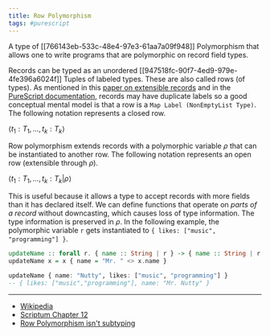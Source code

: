 ```yaml
---
title: Row Polymorphism
tags: #purescript
---
```


A type of [[766143eb-533c-48e4-97e3-61aa7a09f948]] Polymorphism that allows one to write programs that are polymorphic on record field types.

Records can be typed as an unordered [[947518fc-90f7-4ed9-979e-4fe396a6024f]] Tuples of labeled types. These are also called rows (of types). As mentioned in this [paper on extensible records](https://www.microsoft.com/en-us/research/wp-content/uploads/2016/02/scopedlabels.pdf) and in the [PureScript documentation](https://github.com/purescript/documentation/blob/master/language/Types.md#rows), records may have duplicate labels so a good conceptual mental model is that a row is a `Map Label (NonEmptyList Type)`. The following notation represents a closed row.

$\langle t_1: T_1, \ldots, t_k: T_k \rangle$

Row polymorphism extends records with a polymorphic variable $\rho$ that can be instantiated to another row. The following notation represents an open row (extensible through $\rho$).

$\langle t_1: T_1, \ldots, t_k: T_k | \rho \rangle$

This is useful because it allows a type to accept records with more fields than it has declared itself. We can define functions that operate on *parts of a record* without downcasting, which causes loss of type information. The type information is preserved in $\rho$. In the following example, the polymorphic variable `r` gets instantiated to `{ likes: ["music", "programming"] }`.

``` purescript
updateName :: forall r. { name :: String | r } -> { name :: String | r }
updateName x = x { name = "Mr. " <> x.name }

updateName { name: "Nutty", likes: ["music", "programming"] }
-- { likes: ["music","programming"], name: "Mr. Nutty" }
```

***

- [Wikipedia](https://www.wikiwand.com/en/Row_polymorphism)
- [Scriptum Chapter 12](https://github.com/kongware/scriptum/blob/042a4291c58b9d237b1ad348726a6cb4df1f877f/course/ch-012.md#row-polymorphism)
- [Row Polymorphism isn't subtyping](https://brianmckenna.org/blog/row_polymorphism_isnt_subtyping)